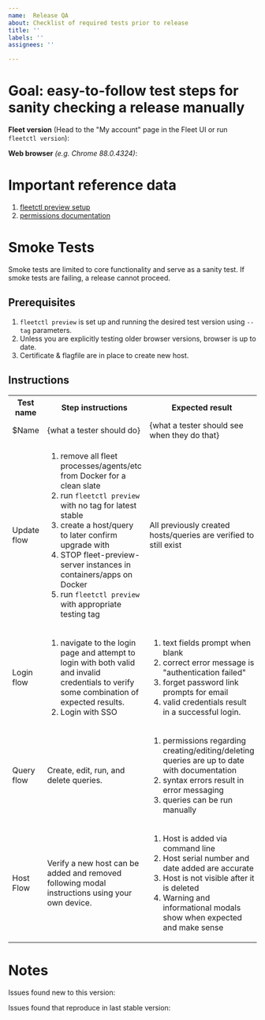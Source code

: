 ```yaml
---
name:  Release QA
about: Checklist of required tests prior to release
title: ''
labels: ''
assignees: ''

---
```


# Goal: easy-to-follow test steps for sanity checking a release manually

**Fleet version** (Head to the "My account" page in the Fleet UI or run `fleetctl version`):

**Web browser** _(e.g. Chrome 88.0.4324)_: 

# Important reference data

1. [fleetctl preview setup](https://fleetdm.com/get-started)
2. [permissions documentation](https://fleetdm.com/docs/using-fleet/permissions) 

# Smoke Tests
Smoke tests are limited to core functionality and serve as a sanity test. If smoke tests are failing, a release cannot proceed.

## Prerequisites

1. `fleetctl preview` is set up and running the desired test version using `--tag` parameters.
2. Unless you are explicitly testing older browser versions, browser is up to date.
3. Certificate & flagfile are in place to create new host.

## Instructions

<table>
<tr><th>Test name</th><th>Step instructions</th><th>Expected result</th><th>pass/fail</td></tr>
<tr><td>$Name</td><td>{what a tester should do}</td><td>{what a tester should see when they do that}</td><td>pass/fail</td></tr>
<tr><td>Update flow</td><td>

1. remove all fleet processes/agents/etc from Docker for a clean slate
1. run `fleetctl preview` with no tag for latest stable
1. create a host/query to later confirm upgrade with
1. STOP fleet-preview-server instances in containers/apps on Docker
1. run `fleetctl preview` with appropriate testing tag </td><td>All previously created hosts/queries are verified to still exist</td><td>pass/fail</td></tr>
<tr><td>Login flow</td><td>

1. navigate to the login page and attempt to login with both valid and invalid credentials to verify some combination of expected results.
2. Login with SSO
</td><td>

1. text fields prompt when blank
2. correct error message is "authentication failed"
3. forget password link prompts for email
4. valid credentials result in a successful login.  </td><td>pass/fail</td></tr>
<tr><td>Query flow</td><td>Create, edit, run, and delete queries. </td><td>

1. permissions regarding creating/editing/deleting queries are up to date with documentation
2. syntax errors result in error messaging
3. queries can be run manually 
</td><td>pass/fail</td></tr>
<tr><td>Host Flow</td><td>Verify a new host can be added and removed following modal instructions using your own device.</td><td>

1. Host is added via command line
2. Host serial number and date added are accurate
3. Host is not visible after it is deleted
4. Warning and informational modals show when expected and make sense
</td><td>pass/fail</td></tr>
</table>

# Notes

Issues found new to this version:

Issues found that reproduce in last stable version: 